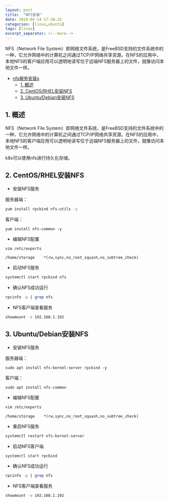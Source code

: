 ```yaml
---
layout: post
title:  "NFS安装"
date: 2019-04-24 17:38:32
categories: [linux,ubuntu]
tags: [linux]
excerpt_separator: <!--more-->
---
```


NFS（Network File System）即网络文件系统，是FreeBSD支持的文件系统中的一种，它允许网络中的计算机之间通过TCP/IP网络共享资源。在NFS的应用中，本地NFS的客户端应用可以透明地读写位于远端NFS服务器上的文件，就像访问本地文件一样。

<!--more-->

<!-- @import "[TOC]" {cmd="toc" depthFrom=1 depthTo=6 orderedList=false} -->

<!-- code_chunk_output -->

* [nfs服务安装s](#nfs服务安装s)
	* [1. 概述](#1-概述)
	* [2. CentOS/RHEL安装NFS](#2-centosrhel安装nfs)
	* [3. Ubuntu/Debian安装NFS](#3-ubuntudebian安装nfs)

<!-- /code_chunk_output -->

## 1. 概述

NFS（Network File System）即网络文件系统，是FreeBSD支持的文件系统中的一种，它允许网络中的计算机之间通过TCP/IP网络共享资源。在NFS的应用中，本地NFS的客户端应用可以透明地读写位于远端NFS服务器上的文件，就像访问本地文件一样。

k8s可以使用nfs进行持久化存储。

## 2. CentOS/RHEL安装NFS

* 安装NFS服务

服务器端：

```bash
yum install rpcbind nfs-utils -y
```

客户端：

```shell
yum install nfs-common -y
```

* 编辑NFS配置

```bash
vim /etc/exports
```

```text
/home/storage    *(rw,sync,no_root_squash,no_subtree_check)
```

* 启动NFS服务

```bash
systemctl start rpcbind nfs
```

* 确认NFS成功运行

```bash
rpcinfo -p | grep nfs
```

* NFS客户端查看服务

```bash
showmount -e 192.168.1.192
```

## 3. Ubuntu/Debian安装NFS

* 安装NFS服务

服务器端：

```shell
sudo apt install nfs-kernel-server rpcbind -y
```

客户端：

```shell
sudo apt install nfs-common
```

* 编辑NFS配置

```bash
vim /etc/exports
```

```text
/home/storage    *(rw,sync,no_root_squash,no_subtree_check)
```

* 重启NFS服务

```bash
systemctl restart nfs-kernel-server 
```

* 启动NFS客户端

```bash
systemctl start rpcbind
```

* 确认NFS成功运行

```bash
rpcinfo -p | grep nfs
```

* NFS客户端查看服务

```bash
showmount -e 192.168.1.192
```